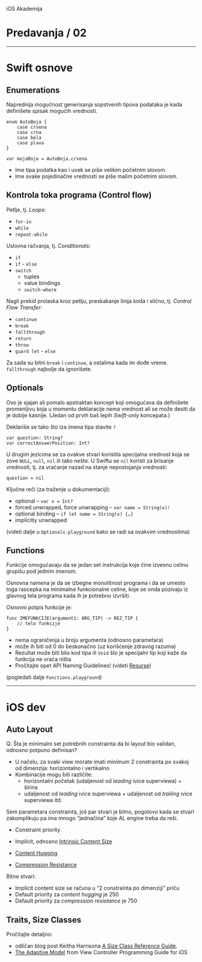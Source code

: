 iOS Akademija

# Predavanja / 02

---

# Swift osnove

## Enumerations

Naprednija mogućnost generisanja sopstvenih tipova podataka je kada definišete spisak mogućih vrednosti.

```
enum AutoBoja {
	case crvena
	case crna
	case bela
	case plava
}

var mojaBoja = AutoBoja.crvena
```

* Ime tipa podatka kao i uvek se piše velikim početnim slovom. 
* Ime svake pojedinačne vrednosti se piše malim početnim slovom.

## Kontrola toka programa (Control flow) 

Petlje, tj. _Loops_:

* `for-in`
* `while`
* `repeat-while`

Uslovna račvanja, tj. _Conditionals_:

* `if`
* `if` - `else`
* `switch`
	* tuples
	* value bindings
	* `switch-where`

Nagli prekid prolaska kroz petlju, preskakanje linija koda i slično, tj. _Control Flow Transfer_:

* `continue`
* `break`
* `fallthrough`
* `return`
* `throw`
* `guard let` - `else`

Za sada su bitni `break` i `continue`, a ostalima kada im dođe vreme. `fallthrough` najbolje da ignorišete.


## Optionals

Ovo je sjajan ali pomalo apstraktan koncept koji omogućava da definišete promenljivu koja u momentu deklaracije nema vrednost ali se može desiti da je dobije kasnije.
(Jedan od prvih baš lepih _Swift-only_ koncepata.)

Deklariše se tako što iza imena tipa stavite `?`

```
var question: String?
var correctAnswerPosition: Int?
```

U drugim jezicima se za ovakve stvari koristila specijalna vrednost koja se zove `NULL`, `null`, `nil` ili tako nešto. U Swiftu se `nil` koristi za brisanje vrednosti, tj. za vraćanje nazad na stanje nepostojanja vrednosti:

```
question = nil
```

Ključne reči (za traženje u dokumentaciji):

* optional – `var x = Int?`
* forced unwrapped, force unwrapping – `var name = String(x)!`
* optional binding – `if let name = String(x) {…}`
* implicitly unwrapped 

(videti dalje u `Optionals.playground` kako se radi sa ovakvim vrednostima) 

## Functions

Funkcije omogućavaju da se jedan set instrukcija koje čine izvesnu celinu grupišu pod jednim imenom. 

Osnovna namena je da se izbegne monolitnost programa i da se umesto toga rascepka na minimalne funkcionalne celine, koje se onda pozivaju iz glavnog tela programa kada ih je potrebno izvršiti.

Osnovni potpis funkcije je:

```
func IMEFUNKCIJE(argument1: ARG_TIP) -> REZ_TIP {
	// telo funkcije
}
```

* nema ograničenja u broju argumenta (odnosno parametara)
* može ih biti od 0 do beskonačno (uz korišćenje zdravog razuma)
* Rezultat može biti bilo kod tipa ili `Void` što je specijalni tip koji kaže da funkcija ne vraća ništa
* Pročitajte opet API Naming Guidelines! (videti [Resurse](../resursi.html))

(pogledati dalje `Functions.playground`)

---

# iOS dev

## Auto Layout

Q: Šta je minimalni set potrebnih constrainta da bi layout bio validan, odnosno potpuno definisan?

* U načelu, za svaki view morate imati minimum 2 constrainta po  svakoj od dimenzija: horizontalno i vertikalno 
* Kombinacije mogu biti različite: 
	- horizontalni početak (udaljenost od _leading_ ivice superviewa) + širina
	- udaljenost od _leading_ ivice superviewa + udaljenost od _trailing_ ivice superviewa
itd.

Sem parametara constrainta, još par stvari je bitno, pogotovo kada se stvari zakomplikuju pa ima mnogo “jednačina” koje AL engine treba da reši.

* Constraint priority

* Implicit, odnosno [Intrinsic Content Size](https://cocoacasts.com/what-is-intrinsic-content-size/)

* [Content Hugging](https://littlebitesofcocoa.com/69-compression-resistance-content-hugging)

* [Compression Resistance](https://littlebitesofcocoa.com/69-compression-resistance-content-hugging)

Bitne stvari:

* Implicit content size se računa u “2 constrainta po dimenziji” priču
* Default priority za _content hugging_ je 250
* Default priority za _compression resistance_ je 750

## Traits, Size Classes

Pročitajte detaljno:

* odličan blog post Keitha Harrisona [A Size Class Reference Guide](http://useyourloaf.com/blog/size-classes/).
* [The Adaptive Model](https://developer.apple.com/library/content/featuredarticles/ViewControllerPGforiPhoneOS/TheAdaptiveModel.html) from View Controller Programming Guide for iOS




